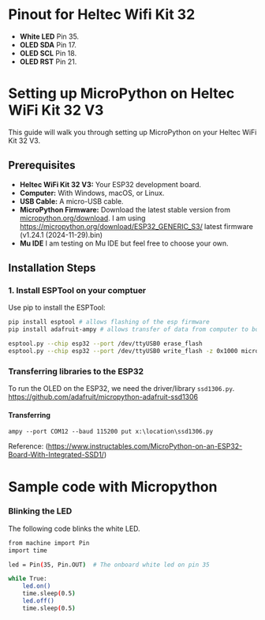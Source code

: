 # Pinout for Heltec Wifi Kit 32 
* **White LED** Pin 35.
* **OLED SDA** Pin 17.
* **OLED SCL** Pin 18.
* **OLED RST** Pin 21.

# Setting up MicroPython on Heltec WiFi Kit 32 V3

This guide will walk you through setting up MicroPython on your Heltec WiFi Kit 32 V3.

## Prerequisites

* **Heltec WiFi Kit 32 V3:** Your ESP32 development board.
* **Computer:**  With Windows, macOS, or Linux.
* **USB Cable:** A micro-USB cable.
* **MicroPython Firmware:** Download the latest stable version from [micropython.org/download](micropython.org/download). I am using https://micropython.org/download/ESP32_GENERIC_S3/ latest firmware (v1.24.1 (2024-11-29).bin)
* **Mu IDE** I am testing on Mu IDE but feel free to choose your own.

## Installation Steps

### 1. Install ESPTool on your comptuer

Use pip to install the ESPTool:

```bash
pip install esptool # allows flashing of the esp firmware
pip install adafruit-ampy # allows transfer of data from computer to board

esptool.py --chip esp32 --port /dev/ttyUSB0 erase_flash
esptool.py --chip esp32 --port /dev/ttyUSB0 write_flash -z 0x1000 micropython-esp32-xxxx.bin

```

### Transferring libraries to the ESP32
To run the OLED on the ESP32, we need the driver/library `ssd1306.py`. 
https://github.com/adafruit/micropython-adafruit-ssd1306
#### Transferring 
```ampy --port COM12 --baud 115200 put x:\location\ssd1306.py```

Reference: (https://www.instructables.com/MicroPython-on-an-ESP32-Board-With-Integrated-SSD1/)


# Sample code with Micropython

### Blinking the LED
The following code blinks the white LED.

``` bash
from machine import Pin
import time

led = Pin(35, Pin.OUT)  # The onboard white led on pin 35

while True:
    led.on()
    time.sleep(0.5)
    led.off()
    time.sleep(0.5)
```

